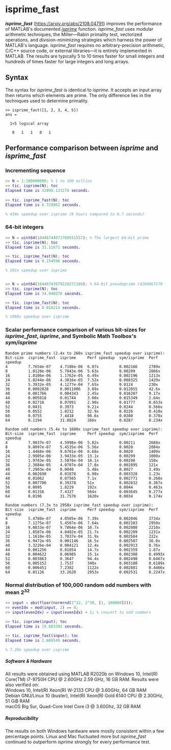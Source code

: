 # isprime_fast

**_isprime_fast_** (https://arxiv.org/abs/2108.04791) improves the performance of MATLAB's documented [*isprime*](https://www.mathworks.com/help/matlab/ref/isprime.html) function. *isprime_fast* uses modular arithmetic techniques, the Miller—Rabin primality test, vectorized operations, and division-minimizing strategies which harness the power of MATLAB's language. *isprime_fast* requires no arbitrary-precision arithmetic, C/C++ source code, or external libraries—it is entirely implemented in MATLAB. The results are typically 5 to 10 times faster for small integers and hundreds of times faster for large integers and long arrays.

## Syntax
The syntax for *isprime_fast* is identical to *isprime*. It accepts an input array then returns which elements are prime. The only difference lies in the techniques used to determine primality.
```
>> isprime_fast([1, 2, 3, 4, 5])
ans =

  1×5 logical array

   0   1   1   0   1
```

## Performance comparison between *isprime* and *isprime_fast*
### Incrementing sequence
```MATLAB
>> N = 1:100000000; % 1 to 100 million
>> tic, isprime(N); toc
Elapsed time is 32898.133274 seconds.
    
>> tic, isprime_fast(N); toc
Elapsed time is 6.728862 seconds.

% 430x speedup over isprime (9 hours compared to 6.7 seconds)
```

### 64-bit integers

```MATLAB
>> N = uint64(18446744073709551557); % The largest 64-bit prime
>> tic, isprime(N); toc
Elapsed time is 31.11671 seconds.

>> tic, isprime_fast(N); toc
Elapsed time is 0.154598 seconds.

% 201x speedup over isprime


>> N = uint64(18446743979220271189); % 64-bit pseudoprime (4294967279 * 4294967291)
>> tic, isprime(N); toc
Elapsed time is 34.040376 seconds.

>> tic, isprime_fast(N); toc
Elapsed time is 0.018214 seconds.

% 1868x speedup over isprime
```

### Scalar performance comparison of various bit-sizes for *isprime_fast*, *isprime*, and Symbolic Math Toolbox's *sym/isprime*
```
Random prime numbers (2.4x to 260x isprime_fast speedup over isprime):
Bit-size  isprime_fast  isprime     Perf speedup  sym/isprime  Perf speedup
4         7.7654e-07    4.7186e-06  6.07x         0.002166     2789x
8         1.0120e-06    5.7043e-06  5.63x         0.00209      2066x
16        1.8106e-06    1.1762e-05  6.49x         0.002196     1213x
24        5.8244e-06    4.3816e-05  7.52x         0.008325     1429x
32        5.3932e-05    4.1277e-04  7.65x         0.0124       230x
36        0.0002828     0.0011006   3.89x         0.012055     42.6x
40        0.001766      0.004343    2.45x         0.016207     9.17x
44        0.005818      0.01744     3.00x         0.015349     2.64x
48        0.02718       0.07891     2.90x         0.01777      0.653x
52        0.0431        0.3973      9.21x         0.0244       0.566x
56        0.0552        1.8212      32.9x         0.0226       0.410x
60        0.0755        7.4418      98.6x         0.0280       0.370x
64        0.1194        31.8824     266x          0.0287       0.234x

Random odd numbers (5.4x to 1600x isprime_fast speedup over isprime):
Bit-size  isprime_fast  isprime     Perf speedup  sym/isprime  Perf speedup
4         7.9037e-07    4.5998e-06  5.82x         0.00211      2668x
8         9.8097e-07    5.4535e-06  5.56x         0.0020       2084x
16        1.4468e-06    9.6701e-06  6.68x         0.0020       1409x
24        2.9905e-06    3.9433e-05  13.1x         0.00299      1000x
32        1.9783e-05    3.5878e-04  18.1x         0.00298      150x
36        2.3884e-05    4.0707e-04  17.0x         0.002895     121x
40        7.2903e-04    0.0040      5.48x         0.0027       3.49x
44        0.002690      0.01878     6.98x         0.003328     1.23x
48        0.01062       0.07565     7.1x          0.002771     0.260x
52        0.007706      0.39378     51x           0.002832     0.367x
56        0.0095        1.8229      192x          0.0044       0.463x
60        0.01316       7.4327      564x          0.003645     0.277x
64        0.0196        31.7576     1620x         0.0034       0.174x

Random numbers (7.3x to 2950x isprime_fast speedup over isprime):
Bit-size  isprime_fast  isprime     Perf speedup  sym/isprime  Perf speedup
4         5.4788e-07    4.0505e-06  7.39x         0.002046     3734x
8         7.1275e-07    5.4507e-06  7.64x         0.002103     2950x
16        9.0833e-07    9.7864e-06  10.7x         0.002008     2210x
24        1.8587e-06    4.0482e-05  21.7x         0.002289     1231x
32        1.1610e-05    3.7037e-04  31.9x         0.002584     222x
36        6.9472e-05    0.001146    16.5x         0.002507     36.0x
40        3.3226e-04    0.004121    12.4x         0.002913     8.76x
44        0.001256      0.01854     14.7x         0.002359     1.87x
48        0.004622      0.06985     15.1x         0.002308     0.4993x
52        0.003863      0.3647      94.4x         0.002498     0.6467x
56        0.005152      1.7537      340x          0.003188     0.6189x
60        0.006451      7.2382      1122x         0.002881     0.4466x
64        0.01126       33.2620     2953x         0.002531     0.2247x
```

### Normal distribution of 100,000 random odd numbers with mean 2<sup>32</sup>
```MATLAB
>> input = abs(floor(normrnd(2^32, 2^30, [1, 100000])));
>> evenIdx = mod(input, 2) == 0;
>> input(evenIdx) = input(evenIdx) + 1; % convert to odd numbers

>> tic, isprime(input); toc
Elapsed time is 19.603392 seconds.

>> tic, isprime_fast(input); toc
Elapsed time is 2.689549 seconds.

% 7.28x speedup over isprime
```

##### Software & Hardware
All results were obtained using MATLAB R2020b on Windows 10, Intel(R) Core(TM) i7-9750H CPU @ 2.60GHz 2.59 GHz, 16 GB RAM. Results were also verified on:<br/>
Windows 10, Intel(R) Xeon(R) W-2133 CPU @ 3.60GHz, 64 GB RAM<br/>
Debian GNU/Linux 10 (buster), Intel(R) Xeon(R) Gold 6140 CPU @ 2.30GHz, 51 GiB RAM<br/>
macOS Big Sur, Quad-Core Intel Core i3 @ 3.60Ghz, 32 GB RAM

##### Reproducibility
The results on both Windows hardware were mostly consistent within a few percentage points. Linux and Mac fluctuated more but *isprime_fast* continued to outperform *isprime* strongly for every performance test.
